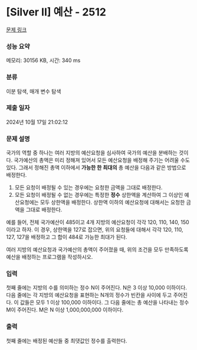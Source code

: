# [Silver II] 예산 - 2512 

[문제 링크](https://www.acmicpc.net/problem/2512) 

### 성능 요약

메모리: 30156 KB, 시간: 340 ms

### 분류

이분 탐색, 매개 변수 탐색

### 제출 일자

2024년 10월 17일 21:02:12

### 문제 설명

<p>국가의 역할 중 하나는 여러 지방의 예산요청을 심사하여 국가의 예산을 분배하는 것이다. 국가예산의 총액은 미리 정해져 있어서 모든 예산요청을 배정해 주기는 어려울 수도 있다. 그래서 정해진 총액 이하에서 <strong>가능한 한 최대의</strong> 총 예산을 다음과 같은 방법으로 배정한다.</p>

<ol>
	<li>모든 요청이 배정될 수 있는 경우에는 요청한 금액을 그대로 배정한다.</li>
	<li>모든 요청이 배정될 수 없는 경우에는 특정한 <strong>정수</strong> 상한액을 계산하여 그 이상인 예산요청에는 모두 상한액을 배정한다. 상한액 이하의 예산요청에 대해서는 요청한 금액을 그대로 배정한다. </li>
</ol>

<p>예를 들어, 전체 국가예산이 485이고 4개 지방의 예산요청이 각각 120, 110, 140, 150이라고 하자. 이 경우, 상한액을 127로 잡으면, 위의 요청들에 대해서 각각 120, 110, 127, 127을 배정하고 그 합이 484로 가능한 최대가 된다. </p>

<p>여러 지방의 예산요청과 국가예산의 총액이 주어졌을 때, 위의 조건을 모두 만족하도록 예산을 배정하는 프로그램을 작성하시오.</p>

### 입력 

 <p>첫째 줄에는 지방의 수를 의미하는 정수 N이 주어진다. N은 3 이상 10,000 이하이다. 다음 줄에는 각 지방의 예산요청을 표현하는 N개의 정수가 빈칸을 사이에 두고 주어진다. 이 값들은 모두 1 이상 100,000 이하이다. 그 다음 줄에는 총 예산을 나타내는 정수 M이 주어진다. M은 N 이상 1,000,000,000 이하이다. </p>

### 출력 

 <p>첫째 줄에는 배정된 예산들 중 최댓값인 정수를 출력한다. </p>

